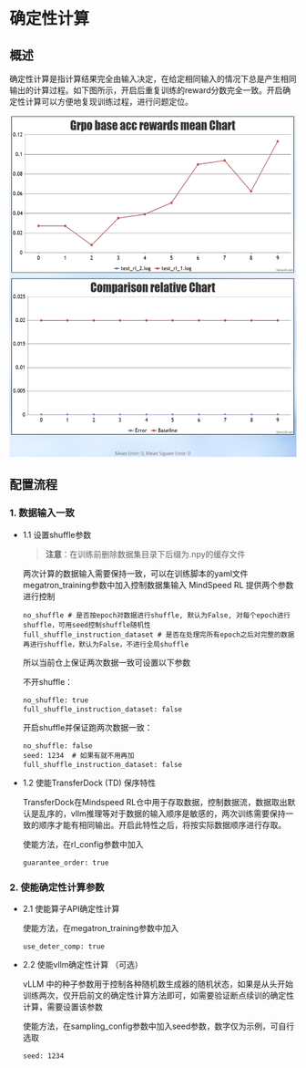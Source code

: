 # 确定性计算

## 概述

确定性计算是指计算结果完全由输入决定，在给定相同输入的情况下总是产生相同输出的计算过程。如下图所示，开启后重复训练的reward分数完全一致。开启确定性计算可以方便地复现训练过程，进行问题定位。
 <p align="center"> <img src="../../sources/images/deterministic_computation/image.png" height="600px" width="600px"> </p>


## 配置流程

### 1. 数据输入一致
  - 1.1 设置shuffle参数
      > **注意**：在训练前删除数据集目录下后缀为.npy的缓存文件
      
      两次计算的数据输入需要保持一致，可以在训练脚本的yaml文件megatron_training参数中加入控制数据集输入
      MindSpeed RL 提供两个参数进行控制
      ```
      no_shuffle # 是否按epoch对数据进行shuffle, 默认为False, 对每个epoch进行shuffle，可用seed控制shuffle随机性
      full_shuffle_instruction_dataset # 是否在处理完所有epoch之后对完整的数据再进行shuffle，默认为False，不进行全局shuffle
      ```
      所以当前仓上保证两次数据一致可设置以下参数

      不开shuffle：

      ```
      no_shuffle: true
      full_shuffle_instruction_dataset: false
      ```

      开启shuffle并保证跑两次数据一致：
      ```
      no_shuffle: false
      seed: 1234  # 如果有就不用再加
      full_shuffle_instruction_dataset: false
      ```
  - 1.2 使能TransferDock (TD) 保序特性
  
      TransferDock在Mindspeed RL仓中用于存取数据，控制数据流，数据取出默认是乱序的，vllm推理等对于数据的输入顺序是敏感的，两次训练需要保持一致的顺序才能有相同输出。开启此特性之后，将按实际数据顺序进行存取。

      使能方法，在rl_config参数中加入
      ```
      guarantee_order: true
      ```

### 2. 使能确定性计算参数
- 2.1 使能算子API确定性计算

    使能方法，在megatron_training参数中加入

    ```
    use_deter_comp: true
    ```

- 2.2 使能vllm确定性计算 （可选）

    vLLM 中的种子参数用于控制各种随机数生成器的随机状态，如果是从头开始训练两次，仅开启前文的确定性计算方法即可，如需要验证断点续训的确定性计算，需要设置该参数
    
    使能方法，在sampling_config参数中加入seed参数，数字仅为示例，可自行选取

    ```
    seed: 1234
    ```